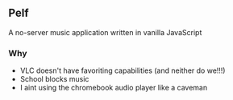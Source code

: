 ## Pelf
A no-server music application written in vanilla JavaScript

### Why
- VLC doesn't have favoriting capabilities (and neither do we!!!)
- School blocks music
- I aint using the chromebook audio player like a caveman
